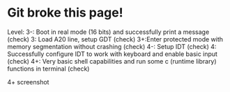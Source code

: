 <h1>Git broke this page!</h1>


Level:
3-: Boot in real mode (16 bits) and successfully print a message (check)
3: Load A20 line, setup GDT (check)
3+:Enter protected mode with memory segmentation without crashing (check)
4-: Setup IDT (check)
4: Successfully configure IDT to work with keyboard and enable basic input (check)
4+: Very basic shell capabilities and run some c (runtime library) functions in terminal (check)

4+ screenshot
